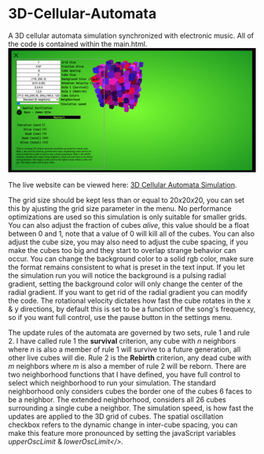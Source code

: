 # 3D-Cellular-Automata
A 3D cellular automata simulation synchronized with electronic music.  All of the code is contained within the main.html.  
<img src="https://github.com/nps6-uwf/3D-Cellular-Automata/blob/main/assets/screenshot.png?raw=true"></img>

The live website can be viewed here: <a href="https://nps6-uwf.github.io/3D-Cellular-Automata/main.html">3D Cellular Automata Simulation</a>.  

The grid size should be kept less than or equal to 20<i>x</i>20<i>x</i>20, you can set this by ajusting the grid size parameter in the menu.  No performance optimizations are used so this simulation is only suitable for smaller grids.  You can also adjust the fraction of cubes <i>alive</i>, this value should be a float between 0 and 1, note that a value of 0 will kill all of the cubes.  You can also adjust the cube size, you may also need to adjust the cube spacing, if you make the cubes too big and they start to overlap strange behavior can occur.  You can change the background color to a solid rgb color, make sure the format remains consistent to what is preset in the text input.  If you let the simulation run you will notice the background is a pulsing radial gradient, setting the background color will only change the center of the radial gradient.  If you want to get rid of the radial gradient you can modify the code.  The rotational velocity dictates how fast the cube rotates in the x & y directions, by default this is set to be a function of the song's frequency, so if you want full control, use the pause button in the settings menu.

The update rules of the automata are governed by two sets, rule 1 and rule 2.  I have called rule 1 the <b>survival</b> criterion, any cube with <i>n</i> neighbors where <i>n</i> is also a member of rule 1 will survive to a future generation, all other live cubes will die.  Rule 2 is the <b>Rebirth</b> criterion, any dead cube with <i>m</i> neighbors where <i>m</i> is also a member of rule 2 will be reborn.  There are two neighborhood functions that I have defined, you have full control to select which neighborhood to run your simulation.  The standard neighborhood only considers cubes the border one of the cubes 6 faces to be a neighbor.  The extended neighborhood, considers all 26 cubes surrounding a single cube a neighbor.  The simulation speed, is how fast the updates are applied to the 3D grid of cubes.  The spatial oscillation checkbox refers to the dynamic change in inter-cube spacing, you can make this feature more pronounced by setting the javaScript variables <i>upperOscLimit</i> & <i>lowerOscLimit</>.






